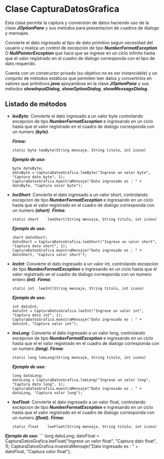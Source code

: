 #	Clase CapturaDatosGrafica

 Esta clase permite la captura y conversión de datos haciendo uso de la clase **_JOptionPane_** y sus metodos para presentacion de cuadros de dialogo y mensajes.
 
 Convierte el dato ingresado al tipo de dato primitivo segun necesidad del usuario y realiza un control de excepción de tipo **_NumberFormatException_** O **_NullPointerException_** 
 que hace que se ingrese en un ciclo infinito hasta que el valor registrado en el cuadro de dialogo corresponda con el tipo de dato requerido.
 
 Cuenta con un constructor privado (su objetivo no es ser instanciable) y un conjunto de métodos estáticos que permiten leer datos y convertirlos en valores que primitivos **_java_** apoyandose en la clase **_JOptionPane_** y sus métodos **_showInputDialog_**, **_showOptionDialog_**,
 **_showMessageDialog_**.
 
 ## Listado de métodos
 
 * **_leeByte_**: Convierte el dato ingresado a un valor byte controlando excepcion de tipo **_NumberFormatException_** e ingresando en un ciclo hasta que el valor registrado en el cuadro de dialogo corresponda con un numero **_(byte)_**.

    **_Firma:_**
    ```
    static byte	leeByte(String mensaje, String titulo, int icono)
    ```

   **_Ejemplo de uso:_**
     ```
     byte datoByte;
     datoByte = CapturaDatosGrafica.leeByte("Ingrese un valor byte", "Captura dato byte", 1);
     CapturaDatosGrafica.muestraMensaje("Dato ingresado es : " + datoByte, "Captura valor byte");
     ```

 * **_leeShort_**: Convierte el dato ingresado a un valor short, controlando excepcion de tipo **_NumberFormatException_** e ingresando en un ciclo hasta que el valor registrado      en el cuadro de dialogo corresponda con un numero **_(short)_**.
    **_Firma:_**
    ```
    static short	leeShort(String mensaje, String titulo, int icono)
    ```

   **_Ejemplo de uso:_**
     ```
     short datoShort;
     datoShort = CapturaDatosGrafica.leeShort("Ingrese un valor short", "Captura dato short", 1);
     CapturaDatosGrafica.muestraMensaje("Dato ingresado es : " + datoShort, "Captura valor short");
     ```
     
 * **_leeInt_**: Convierte el dato ingresado a un valor int, controlando excepcion de tipo **_NumberFormatException_** e ingresando en un ciclo hasta que el valor registrado en      el cuadro de dialogo corresponda con un numero entero **_(int)_**.
    **_Firma:_**
    ```
    static int	leeInt(String mensaje, String titulo, int icono)
    ```

   **_Ejemplo de uso:_**
     ```
     int datoInt;
     datoInt = CapturaDatosGrafica.leeInt("Ingrese un valor int", "Captura dato int", 1);
     CapturaDatosGrafica.muestraMensaje("Dato ingresado es : " + datoInt, "Captura valor int");
     ```
     
 * **_leeLong_**: Convierte el dato ingresado a un valor long, controlando excepcion de tipo **_NumberFormatException_** e ingresando en un ciclo hasta que el el valor registrado en el cuadro de dialogo corresponda con un numero **_(long)_**.
    **_Firma:_**
    ```
    static long	leeLong(String mensaje, String titulo, int icono)
    ```

   **_Ejemplo de uso:_**
     ```
     long datoLong;
     datoLong = CapturaDatosGrafica.leeLong("Ingrese un valor long", "Captura dato long", 1);
     CapturaDatosGrafica.muestraMensaje("Dato ingresado es : " + datoLong, "Captura valor long");
     
  * **_leeFloat_**: Convierte el dato ingresado a un valor float, controlando excepcion de tipo **_NumberFormatException_** e ingresando en un ciclo hasta que el valor registrado en el cuadro de dialogo corresponda con un numero **_(float)_**.
    **_Firma:_**
    ```
    static float	leeFloat(String mensaje, String titulo, int icono)
    ```

   **_Ejemplo de uso:_**
     ```
     long datoLong;
     datoFloat = CapturaDatosGrafica.leeFloat("Ingrese un valor float", "Captura dato float", 1);
     CapturaDatosGrafica.muestraMensaje("Dato ingresado es : " + datoFloat, "Captura valor float");
